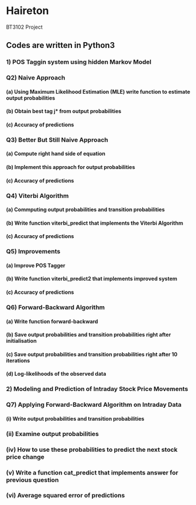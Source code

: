 # Haireton

BT3102 Project

## Codes are written in Python3

### 1) POS Taggin system using hidden Markov Model

### Q2) Naive Approach

#### (a) Using Maximum Likelihood Estimation (MLE) write function to estimate output probabilities

#### (b) Obtain best tag j\* from output probabilities

#### (c) Accuracy of predictions

### Q3) Better But Still Naive Approach

#### (a) Compute right hand side of equation

#### (b) Implement this approach for output probabilities

#### (c) Accuracy of predictions

### Q4) Viterbi Algorithm

#### (a) Commputing output probabilities and transition probabilities

#### (b) Write function viterbi_predict that implements the Viterbi Algorithm

#### (c) Accuracy of predictions

### Q5) Improvements

#### (a) Improve POS Tagger

#### (b) Write function viterbi_predict2 that implements improved system

#### (c) Accuracy of predictions

### Q6) Forward-Backward Algorithm

#### (a) Write function forward-backward

#### (b) Save output probabilities and transition probabilities right after initialisation

#### (c) Save output probabilities and transition probabilities right after 10 iterations

#### (d) Log-likelihoods of the observed data

### 2) Modeling and Prediction of Intraday Stock Price Movements

### Q7) Applying Forward-Backward Algorithm on Intraday Data

#### (i) Write output probabilities and transition probabilities

### (ii) Examine output probabilities

### (iv) How to use these probabilities to predict the next stock price change

### (v) Write a function cat_predict that implements answer for previous question

### (vi) Average squared error of predictions
